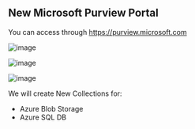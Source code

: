 ## New Microsoft Purview Portal

You can access through https://purview.microsoft.com

![image](https://github.com/user-attachments/assets/cbea0e7e-f4e7-4990-bf85-b139b48fbc88)

![image](https://github.com/user-attachments/assets/1dd0b2dd-c4f6-4dc8-a5a5-fc48fa46e2b8)

![image](https://github.com/user-attachments/assets/0ea8799b-c0fa-4361-9f81-5765f3c3caef)

We will create New Collections for:
* Azure Blob Storage
* Azure SQL DB
